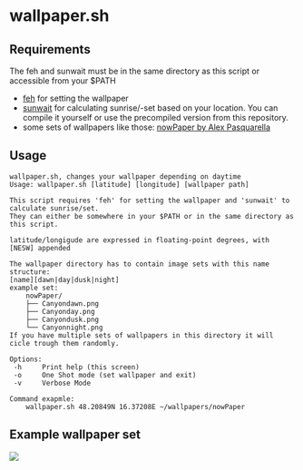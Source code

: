 # wallpaper.sh

## Requirements
The feh and sunwait must be in the same directory as this script or accessible from your $PATH
- [feh](http://feh.finalrewind.org/) for setting the wallpaper
- [sunwait](http://sourceforge.net/projects/sunwait4windows/) for calculating sunrise/-set based on your location. You can compile it yourself or use the precompiled version from this repository.
- some sets of wallpapers like those: [nowPaper by Alex Pasquarella](https://imgur.com/a/SBxCV)

## Usage
```
wallpaper.sh, changes your wallpaper depending on daytime
Usage: wallpaper.sh [latitude] [longitude] [wallpaper path]

This script requires 'feh' for setting the wallpaper and 'sunwait' to calculate sunrise/set.
They can either be somewhere in your $PATH or in the same directory as this script.

latitude/longigude are expressed in floating-point degrees, with [NESW] appended

The wallpaper directory has to contain image sets with this name structure:
[name][dawn|day|dusk|night]
example set:
 	nowPaper/
 	├── Canyondawn.png
 	├── Canyonday.png
 	├── Canyondusk.png
 	└── Canyonnight.png
If you have multiple sets of wallpapers in this directory it will cicle trough them randomly.

Options:
 -h 	Print help (this screen)
 -o 	One Shot mode (set wallpaper and exit)
 -v 	Verbose Mode

Command exapmle:
	wallpaper.sh 48.20849N 16.37208E ~/wallpapers/nowPaper
```
## Example wallpaper set
![](https://i.imgur.com/lrZAbFr.png)

